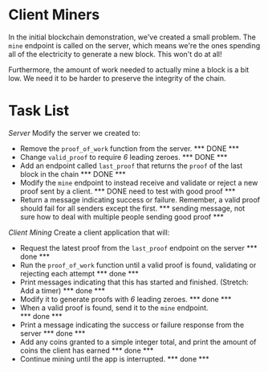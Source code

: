 # Client Miners

In the initial blockchain demonstration, we've created a small problem.  The `mine` endpoint is called on the server, which means we're the ones spending all of the electricity to generate a new block.  This won't do at all!

Furthermore, the amount of work needed to actually mine a block is a bit low.  We need it to be harder to preserve the integrity of the chain.


# Task List

*Server*
Modify the server we created to:
* Remove the `proof_of_work` function from the server.  *** DONE ***
* Change `valid_proof` to require *6* leading zeroes. *** DONE ***
* Add an endpoint called `last_proof` that returns the `proof` of the last block in the chain *** DONE ***
* Modify the `mine` endpoint to instead receive and validate or reject a new proof sent by a client.  *** DONE need to test with good proof ***
* Return a message indicating success or failure.  Remember, a valid proof should fail for all senders except the first.
*** sending message, not sure how to deal with multiple people sending good proof ***

*Client Mining*
Create a client application that will:
* Request the latest proof from the `last_proof` endpoint on the server
*** done ***
* Run the `proof_of_work` function until a valid proof is found, validating or rejecting each attempt
*** done ***
* Print messages indicating that this has started and finished.  (Stretch: Add a timer)
*** done ***
* Modify it to generate proofs with *6* leading zeroes.
*** done ***
* When a valid proof is found, send it to the `mine` endpoint.  
*** done ***
* Print a message indicating the success or failure response from the server
*** done ***
* Add any coins granted to a simple integer total, and print the amount of coins the client has earned
*** done ***
* Continue mining until the app is interrupted.
*** done ***
